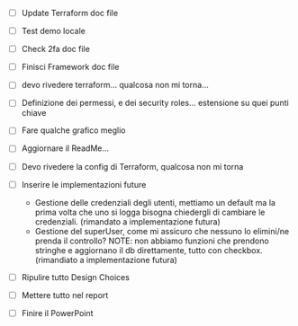 - [ ] Update Terraform doc file
- [ ] Test demo locale
- [ ] Check 2fa doc file
- [ ] Finisci Framework doc file
- [ ] devo rivedere terraform... qualcosa non mi torna...
- [ ] Definizione dei permessi, e dei security roles... estensione su quei punti chiave
- [ ] Fare qualche grafico meglio
- [ ] Aggiornare il ReadMe...
- [ ] Devo rivedere la config di Terraform, qualcosa non mi torna
- [ ] Inserire le implementazioni future
	- Gestione delle credenziali degli utenti, mettiamo un default ma la prima volta che uno si logga bisogna chiedergli di cambiare le credenziali. (rimandato a implementazione futura)
	- Gestione del superUser, come mi assicuro che nessuno lo elimini/ne prenda il controllo? NOTE: non abbiamo funzioni che prendono stringhe e aggiornano il db direttamente, tutto con checkbox. (rimandiato a implementazione futura)

- [ ] Ripulire tutto Design Choices





- [ ] Mettere tutto nel report
- [ ] Finire il PowerPoint